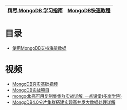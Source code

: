 
[精尽 MongoDB 学习指南](http://svip.iocoder.cn/MongoDB/tutorials/)|[MongoDB快速教程](http://c.biancheng.net/mongodb2/)|
---|---|

# 目录
* [使用MongoDB支持海量数据](https://weread.qq.com/web/reader/ca932ea071d7c798ca9a714kd1f32d7024fd1fe173d0651)

# 视频
  * [MongoDB夯实基础视频](https://www.bilibili.com/video/av21989676?from=search&seid=10516610192386877721)
  * [MongoDB实战项目](https://www.bilibili.com/video/av58235715/?spm_id_from=333.788.videocard.23)
  * [mongodb高可用复制集集群实战详解_一点课堂(多岸学院)](https://www.bilibili.com/video/av52447710/?spm_id_from=333.788.videocard.11)
  * [MongoDB4.0分片集群搭建实现高并发大数据处理详解](https://www.bilibili.com/video/av52570271?from=search&seid=4381808076022051234)
